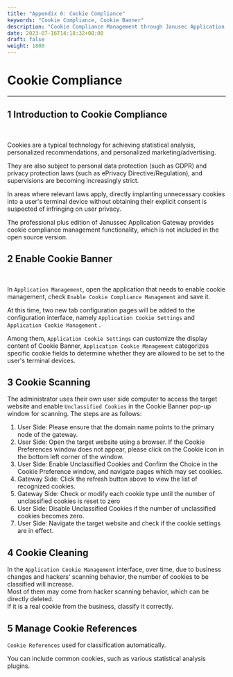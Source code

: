 ```yaml
---
title: "Appendix 6: Cookie Compliance"
keywords: "Cookie Compliance, Cookie Banner"
description: "Cookie Compliance Management through Janusec Application Gateway"
date: 2023-07-16T14:18:32+08:00
draft: false
weight: 1800
---
```


# Cookie Compliance        
----

## 1 Introduction to Cookie Compliance    

<br>

Cookies are a typical technology for achieving statistical analysis, personalized recommendations, and personalized marketing/advertising.   

They are also subject to personal data protection (such as GDPR) and privacy protection laws (such as ePrivacy Directive/Regulation), and supervisions are becoming increasingly strict.  

In areas where relevant laws apply, directly implanting unnecessary cookies into a user's terminal device without obtaining their explicit consent is suspected of infringing on user privacy.   

The professional plus edition of Janussec Application Gateway provides cookie compliance management functionality, which is not included in the open source version.
   
## 2 Enable Cookie Banner  

<br>

In `Application Management`, open the application that needs to enable cookie management, check `Enable Cookie Compliance Management` and save it.   

At this time, two new tab configuration pages will be added to the configuration interface, namely `Application Cookie Settings` and `Application Cookie Management` .  

Among them, `Application Cookie Settings` can customize the display content of Cookie Banner, `Application Cookie Management` categorizes specific cookie fields to determine whether they are allowed to be set to the user's terminal devices.   

## 3 Cookie Scanning  

The administrator uses their own user side computer to access the target website and enable `Unclassified Cookies` in the Cookie Banner pop-up window for scanning. The steps are as follows:   

1. User Side: Please ensure that the domain name points to the primary node of the gateway.  
2. User Side: Open the target website using a browser. If the Cookie Preferences window does not appear, please click on the Cookie icon in the bottom left corner of the window.  
3. User Side: Enable Unclassified Cookies and Confirm the Choice in the Cookie Preference window, and navigate pages which may set cookies.  
4. Gateway Side: Click the refresh button above to view the list of recognized cookies.  
5. Gateway Side: Check or modify each cookie type until the number of unclassified cookies is reset to zero  
6. User Side: Disable Unclassified Cookies if the number of unclassified cookies becomes zero.  
7. User Side: Navigate the target website and check if the cookie settings are in effect.  

## 4 Cookie Cleaning   

In the `Application Cookie Management` interface, over time, due to business changes and hackers' scanning behavior, the number of cookies to be classified will increase.   
Most of them may come from hacker scanning behavior, which can be directly deleted.  
If it is a real cookie from the business, classify it correctly.  


## 5 Manage Cookie References  

`Cookie References` used for classification automatically.    

You can include common cookies, such as various statistical analysis plugins.   




